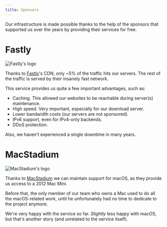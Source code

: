 ```yaml
---
title: Sponsors
---
```


Our infrastructure is made possible thanks to the help of the sponsors that supported us over the years by providing their services for free.

# Fastly

![Fastly's logo](/logos/fastly.svg)

Thanks to [Fastly](https://www.fastly.com)'s CDN, only ~5% of the traffic hits our servers. The rest of the traffic is served by their insanely fast network.

This service provides us quite a few important advantages, such as:

* Caching. This allowed our websites to be reachable during server(s) maintenance.
* High speed. Very important, especially for our download server.
* Lower bandwidth costs (our servers are not sponsored).
* IPv6 support, even for IPv4-only backends.
* DDoS protection.

Also, we haven't experienced a single downtime in many years.

# MacStadium

![MacStadium's logo](/logos/macstadium.svg)

Thanks to [MacStadium](https://www.macstadium.com) we can maintain support for macOS, as they provide us access to a 2012 Mac Mini.

Before that, the only member of our team who owns a Mac used to do all the macOS-related work, until he unfortunately had no time to dedicate to the project anymore.

We're very happy with the service so far. *Slightly* less happy with macOS, but that's another story (and unrelated to the service itself).
